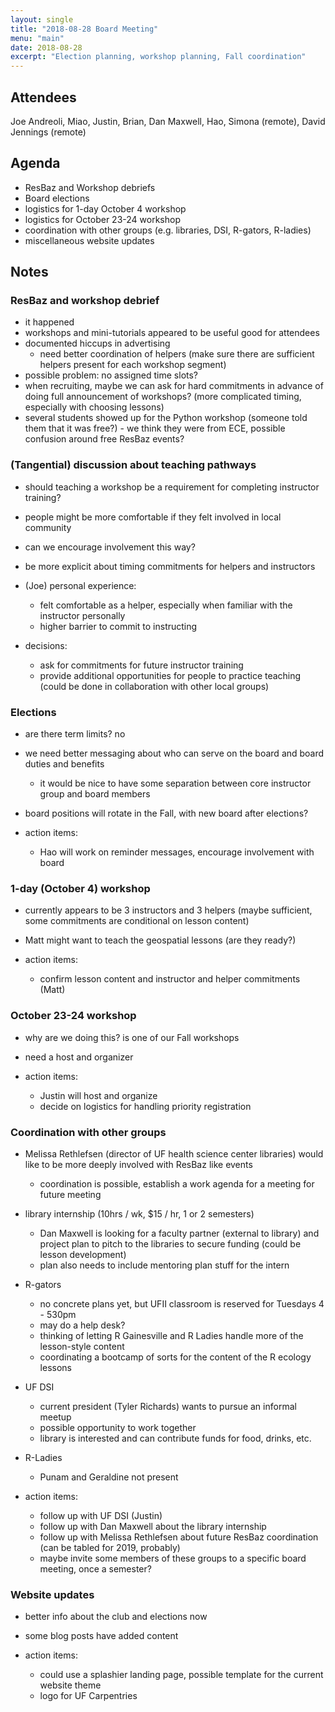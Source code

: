 ```yaml
---
layout: single
title: "2018-08-28 Board Meeting"
menu: "main"
date: 2018-08-28
excerpt: "Election planning, workshop planning, Fall coordination"
---
```


## Attendees
Joe Andreoli, Miao, Justin, Brian, Dan Maxwell, Hao, Simona (remote), David Jennings (remote)

## Agenda
- ResBaz and Workshop debriefs
- Board elections
- logistics for 1-day October 4 workshop
- logistics for October 23-24 workshop
- coordination with other groups (e.g. libraries, DSI, R-gators, R-ladies)
- miscellaneous website updates

## Notes

### ResBaz and workshop debrief

* it happened
* workshops and mini-tutorials appeared to be useful good for attendees
* documented hiccups in advertising
  - need better coordination of helpers (make sure there are sufficient helpers present for each workshop segment)
* possible problem: no assigned time slots?
* when recruiting, maybe we can ask for hard commitments in advance of doing full announcement of workshops? (more complicated timing, especially with choosing lessons)
* several students showed up for the Python workshop (someone told them that it was free?) - we think they were from ECE, possible confusion around free ResBaz events?

### (Tangential) discussion about teaching pathways

* should teaching a workshop be a requirement for completing instructor training?
* people might be more comfortable if they felt involved in local community
* can we encourage involvement this way?
* be more explicit about timing commitments for helpers and instructors
* (Joe) personal experience:
  - felt comfortable as a helper, especially when familiar with the instructor personally
  - higher barrier to commit to instructing

* decisions:
  - ask for commitments for future instructor training
  - provide additional opportunities for people to practice teaching (could be done in collaboration with other local groups)

### Elections

* are there term limits? no
* we need better messaging about who can serve on the board and board duties and benefits
  - it would be nice to have some separation between core instructor group and board members
* board positions will rotate in the Fall, with new board after elections?

* action items:
  - Hao will work on reminder messages, encourage involvement with board
  
### 1-day (October 4) workshop

* currently appears to be 3 instructors and 3 helpers (maybe sufficient, some commitments are conditional on lesson content)
* Matt might want to teach the geospatial lessons (are they ready?)

* action items:
  - confirm lesson content and instructor and helper commitments (Matt)
  
### October 23-24 workshop

* why are we doing this? is one of our Fall workshops
* need a host and organizer

* action items:
  - Justin will host and organize
  - decide on logistics for handling priority registration
  
### Coordination with other groups

* Melissa Rethlefsen (director of UF health science center libraries) would like to be more deeply involved with ResBaz like events
  - coordination is possible, establish a work agenda for a meeting for future meeting
* library internship (10hrs / wk, $15 / hr, 1 or 2 semesters)
  - Dan Maxwell is looking for a faculty partner (external to library) and project plan to pitch to the libraries to secure funding (could be lesson development)
  - plan also needs to include mentoring plan stuff for the intern
* R-gators 
  - no concrete plans yet, but UFII classroom is reserved for Tuesdays 4 - 530pm
  - may do a help desk?
  - thinking of letting R Gainesville and R Ladies handle more of the lesson-style content
  - coordinating a bootcamp of sorts for the content of the R ecology lessons
* UF DSI
  - current president (Tyler Richards) wants to pursue an informal meetup
  - possible opportunity to work together
  - library is interested and can contribute funds for food, drinks, etc.
* R-Ladies
  - Punam and Geraldine not present

* action items:
  - follow up with UF DSI (Justin)
  - follow up with Dan Maxwell about the library internship
  - follow up with Melissa Rethlefsen about future ResBaz coordination (can be tabled for 2019, probably)
  - maybe invite some members of these groups to a specific board meeting, once a semester?
  
### Website updates

* better info about the club and elections now
* some blog posts have added content

* action items:
  - could use a splashier landing page, possible template for the current website theme
  - logo for UF Carpentries